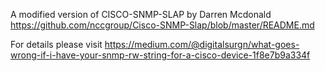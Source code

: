 A modified version of CISCO-SNMP-SLAP by Darren Mcdonald https://github.com/nccgroup/Cisco-SNMP-Slap/blob/master/README.md


For details please visit https://medium.com/@digitalsurgn/what-goes-wrong-if-i-have-your-snmp-rw-string-for-a-cisco-device-1f8e7b9a334f
